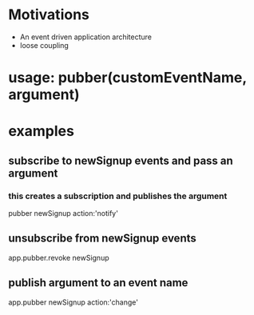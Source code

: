 # Motivations

* An event driven application architecture
* loose coupling


# usage: pubber(customEventName, argument)

# examples

## subscribe to newSignup events and pass an argument
### this creates a subscription and publishes the argument

pubber newSignup
	action:'notify'


## unsubscribe from newSignup events

app.pubber.revoke newSignup


## publish argument to an event name

app.pubber newSignup
	action:'change'


